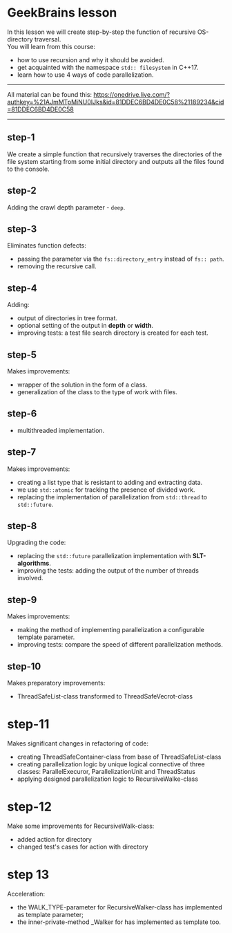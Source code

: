 # GeekBrains lesson
In this lesson we will create step-by-step the function of recursive OS-directory traversal.  
You will learn from this course:  
* how to use recursion and why it should be avoided.  
* get acquainted with the namespace `std:: filesystem` in C++17.  
* learn how to use 4 ways of code parallelization.  
***
All material can be found this: https://onedrive.live.com/?authkey=%21AJmMTpMiNU0IJks&id=81DDEC6BD4DE0C58%21189234&cid=81DDEC6BD4DE0C58
***

## step-1
We create a simple function that recursively traverses the directories of the file system starting from some initial directory and outputs all the files found to the console.  

## step-2
Adding the crawl depth parameter - `deep`.  

## step-3
Eliminates function defects:  
* passing the parameter via the `fs::directory_entry` instead of `fs:: path`.  
* removing the recursive call.  

## step-4
Adding:  
* output of directories in tree format.  
* optional setting of the output in **depth** or **width**.  
* improving tests: a test file search directory is created for each test.  

## step-5
Makes improvements:  
* wrapper of the solution in the form of a class.  
* generalization of the class to the type of work with files.  

## step-6
* multithreaded implementation.  

## step-7
Makes improvements:  
* creating a list type that is resistant to adding and extracting data.  
* we use `std::atomic` for tracking the presence of divided work.  
* replacing the implementation of parallelization from `std::thread` to `std::future`.  

## step-8
Upgrading the code:  
* replacing the `std::future` parallelization implementation with **SLT-algorithms**.  
* improving the tests: adding the output of the number of threads involved.  

## step-9
Makes improvements:  
* making the method of implementing parallelization a configurable template parameter.  
* improving tests: compare the speed of different parallelization methods.  

## step-10
Makes preparatory improvements:  
* ThreadSafeList-class transformed to ThreadSafeVecrot-class  

# step-11
Makes significant changes in refactoring of code:  
* creating ThreadSafeContainer-class from base of ThreadSafeList-class  
* creating parallelization logic by unique logical connective of three classes: ParallelExecuror, ParallelizationUnit and ThreadStatus  
* applying designed parallelization logic to RecursiveWalke-class 

# step-12
Make some improvements for RecursiveWalk-class:  
* added action for directory  
* changed test's cases for action with directory 

# step 13 
Acceleration: 
* the WALK_TYPE-parameter for RecursiveWalker-class has implemented as template parameter; 
* the inner-private-method _Walker for has implemented as template too. 
